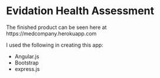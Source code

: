 <h1>Evidation Health Assessment</h1>
<p>The finished product can be seen here at https://medcompany.herokuapp.com</p>
<p>I used the following in creating this app:</P>
<ul>
  <li>Angular.js</li>
  <li>Bootstrap</li>
  <li>express.js</li>
</ul>

